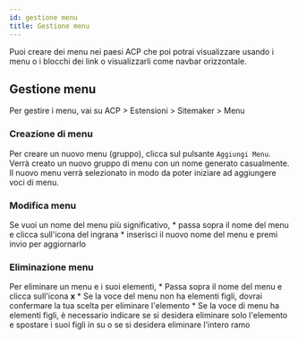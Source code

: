 ```yaml
---
id: gestione menu
title: Gestione menu
---
```


Puoi creare dei menu nei paesi ACP che poi potrai visualizzare usando i menu o i blocchi dei link o visualizzarli come navbar orizzontale.

## Gestione menu

Per gestire i menu, vai su ACP > Estensioni > Sitemaker > Menu

### Creazione di menu

Per creare un nuovo menu (gruppo), clicca sul pulsante `Aggiungi Menu`. Verrà creato un nuovo gruppo di menu con un nome generato casualmente. Il nuovo menu verrà selezionato in modo da poter iniziare ad aggiungere voci di menu.

### Modifica menu

Se vuoi un nome del menu più significativo, * passa sopra il nome del menu e clicca sull'icona del ingrana * inserisci il nuovo nome del menu e premi invio per aggiornarlo

### Eliminazione menu

Per eliminare un menu e i suoi elementi, * Passa sopra il nome del menu e clicca sull'icona **x** * Se la voce del menu non ha elementi figli, dovrai confermare la tua scelta per eliminare l'elemento * Se la voce di menu ha elementi figli, è necessario indicare se si desidera eliminare solo l'elemento e spostare i suoi figli in su o se si desidera eliminare l'intero ramo